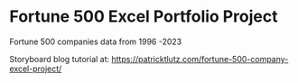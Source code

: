 # Fortune 500 Excel Portfolio Project
Fortune 500 companies data from 1996 -2023

Storyboard blog tutorial at: https://patricktlutz.com/fortune-500-company-excel-project/
